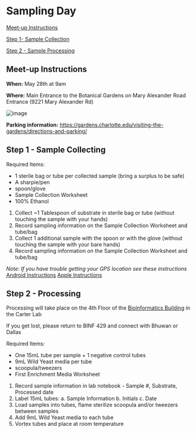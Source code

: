 # Sampling Day

[Meet-up Instructions](#meet-up-instructions)

[Step 1- Sample Collection](#step-1---sample-collecting)

[Step 2 - Sample Processing](#step-2---processing)

## Meet-up Instructions

**When:** May 28th at 9am 

**Where:** Main Entrance to the Botanical Gardens on Mary Alexander Road Entrance (9221 Mary Alexander Rd)

![image](https://github.com/user-attachments/assets/190d6262-69a6-415a-a0ae-c1dd1055048b)

**Parking information:** https://gardens.charlotte.edu/visiting-the-gardens/directions-and-parking/ 


## Step 1 - Sample Collecting
Required Items:
-	1 sterile bag or tube per collected sample (bring a surplus to be safe) 
-	A sharpie/pen
-	spoon/glove
-	Sample Collection Worksheet
-	100% Ethanol

1.	Collect ~1 Tablespoon of substrate in sterile bag or tube (without touching the sample with your hands) 
2.	Record sampling information on the Sample Collection Worksheet and tube/bag
3.	Collect 1 additional sample with the spoon or with the glove (without touching the sample with your bare hands)
4.	Record sampling information on the Sample Collection Worksheet and tube/bag

_Note: If you have trouble getting your GPS location see these instructions_
[Android Instructions](https://github.com/The-Lab-LaBella/Wild_Yeast_Summer_2025/blob/main/Find-coordinates-Android.pdf)
[Apple Instructions](https://github.com/The-Lab-LaBella/Wild_Yeast_Summer_2025/blob/main/Find-coordinates-iPhone.pdf)

## Step 2 - Processing

Processing will take place on the 4th Floor of the [Bioinformatics Building](https://g.co/kgs/KCyVCYW) in the Carter Lab 

If you get lost, please return to BINF 429 and connect with Bhuwan or Dallas 

Required Items:
-	One 15mL tube per sample + 1 negative control tubes
-	9mL Wild Yeast media per tube
-	scoopula/tweezers
-	First Enrichment Media Worksheet

1.	Record sample information in lab notebook - Sample #, Substrate, Processed date
2.	Label 15mL tubes:
  a.	Sample Information
  b.	Initials
  c.	Date
3.	Load samples into tubes, flame sterilize scoopula and/or tweezers between samples
4.	Add 9mL Wild Yeast media to each tube
5.	Vortex tubes and place at room temperature 
